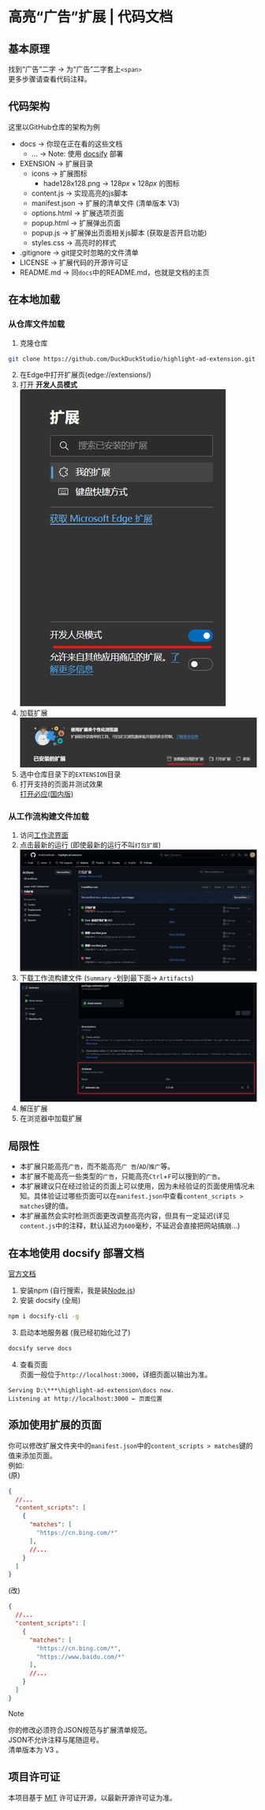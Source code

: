 # 高亮“广告”扩展 | 代码文档

## 基本原理
找到“广告”二字 → 为“广告”二字套上`<span>`  
更多步骤请查看代码注释。  

## 代码架构
这里以GitHub仓库的架构为例

- docs → 你现在正在看的这些文档
  - ... → Note: 使用 [docsify](https://docsify.js.org/#/) 部署
- EXENSION → 扩展目录
  - icons → 扩展图标
    - hade128x128.png → $128px × 128px$ 的图标
  - content.js → 实现高亮的js脚本
  - manifest.json → 扩展的清单文件 (清单版本 V3)
  - options.html → 扩展选项页面
  - popup.html → 扩展弹出页面
  - popup.js → 扩展弹出页面相关js脚本 (获取是否开启功能)
  - styles.css → 高亮时的样式
- .gitignore → git提交时忽略的文件清单
- LICENSE → 扩展代码的开源许可证
- README.md → 同`docs`中的README.md，也就是文档的主页

## 在本地加载
### 从仓库文件加载
1. 克隆仓库
```bash
git clone https://github.com/DuckDuckStudio/highlight-ad-extension.git
```
2. 在Edge中打开扩展页(edge://extensions/)
3. 打开 **开发人员模式**  
   ![扩展页面侧边栏](Assets/image/code/open_dev_mod.png)
4. 加载扩展  
   ![加载解压缩的扩展](Assets/image/code/import_extension.png)
5. 选中仓库目录下的`EXTENSION`目录
6. 打开支持的页面并测试效果  
   [打开必应(国内版)](https://cn.bing.com/)

### 从工作流构建文件加载
1. 访问[工作流界面](https://github.com/DuckDuckStudio/highlight-ad-extension/actions/workflows/package-extension.yml)
2. 点击最新的运行 (即使最新的运行不叫`打包扩展`)  
![工作流界面示例](Assets/image/code/pack_workflows.png)
3. 下载工作流构建文件 (`Summary` -划到最下面-> `Artifacts`)
![构建文件界面示例](Assets/image/code/Artifacts.png)
4. 解压扩展
5. 在浏览器中加载扩展

## 局限性
- 本扩展只能高亮`广告`，而不能高亮`广 告`/`AD`/`推广`等。  
- 本扩展不能高亮一些类型的`广告`，只能高亮`Ctrl`+`F`可以搜到的`广告`。  
- 本扩展建议只在经过验证的页面上可以使用，因为未经验证的页面使用情况未知。具体验证过哪些页面可以在`manifest.json`中查看`content_scripts > matches`键的值。
- 本扩展虽然会实时检测页面更改调整高亮内容，但具有一定延迟(详见`content.js`中的注释，默认延迟为`600`毫秒，不延迟会直接把网站搞崩...)  

## 在本地使用 docsify 部署文档
[官方文档](https://docsify.js.org/#/zh-cn/quickstart)  
1. 安装npm (自行搜索，我是装[Node.js](https://nodejs.org/zh-cn))
2. 安装 docsify (全局)
```bash
npm i docsify-cli -g
```
3. 启动本地服务器 (我已经初始化过了)
```bash
docsify serve docs
```
4. 查看页面  
页面一般位于`http://localhost:3000`，详细页面以输出为准。  
```
Serving D:\***\highlight-ad-extension\docs now.
Listening at http://localhost:3000 ← 页面位置
```

## 添加使用扩展的页面
你可以修改扩展文件夹中的`manifest.json`中的`content_scripts > matches`键的值来添加页面。  
例如:  
(原)  
```json
{
  //...
  "content_scripts": [
    {
      "matches": [
        "https://cn.bing.com/*"
      ], 
      //...
    }
  ]
}
```
(改)  
```json
{
  //...
  "content_scripts": [
    {
      "matches": [
        "https://cn.bing.com/*",
        "https://www.baidu.com/*"
      ], 
      //...
    }
  ]
}
```

> [!NOTE]
> 你的修改必须符合JSON规范与扩展清单规范。  
> JSON不允许注释与尾随逗号。  
> 清单版本为 V3 。  

## 项目许可证
本项目基于 [MIT](https://github.com/DuckDuckStudio/highlight-ad-extension/blob/main/LICENSE) 许可证开源，以最新开源许可证为准。  
